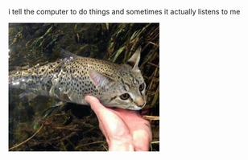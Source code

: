 i tell the computer to do things and sometimes it actually listens to me
<!--START_SECTION:update_image-->
<img src=https://raw.githubusercontent.com/sneakykestrel/sneakykestrel/main/.github/images/catfish.png height="" width="300" align=left alt=kitty />
<!--END_SECTION:update_image-->

